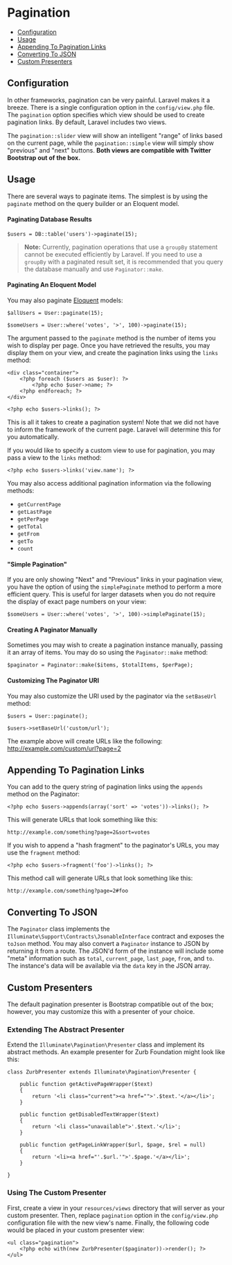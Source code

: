 # Pagination

- [Configuration](#configuration)
- [Usage](#usage)
- [Appending To Pagination Links](#appending-to-pagination-links)
- [Converting To JSON](#converting-to-json)
- [Custom Presenters](#custom-presenters)

<a name="configuration"></a>
## Configuration

In other frameworks, pagination can be very painful. Laravel makes it a breeze. There is a single configuration option in the `config/view.php` file. The `pagination` option specifies which view should be used to create pagination links. By default, Laravel includes two views.

The `pagination::slider` view will show an intelligent "range" of links based on the current page, while the `pagination::simple` view will simply show "previous" and "next" buttons. **Both views are compatible with Twitter Bootstrap out of the box.**

<a name="usage"></a>
## Usage

There are several ways to paginate items. The simplest is by using the `paginate` method on the query builder or an Eloquent model.

#### Paginating Database Results

	$users = DB::table('users')->paginate(15);

> **Note:** Currently, pagination operations that use a `groupBy` statement cannot be executed efficiently by Laravel. If you need to use a `groupBy` with a paginated result set, it is recommended that you query the database manually and use `Paginator::make`.

#### Paginating An Eloquent Model

You may also paginate [Eloquent](/docs/eloquent) models:

	$allUsers = User::paginate(15);

	$someUsers = User::where('votes', '>', 100)->paginate(15);

The argument passed to the `paginate` method is the number of items you wish to display per page. Once you have retrieved the results, you may display them on your view, and create the pagination links using the `links` method:

	<div class="container">
		<?php foreach ($users as $user): ?>
			<?php echo $user->name; ?>
		<?php endforeach; ?>
	</div>

	<?php echo $users->links(); ?>

This is all it takes to create a pagination system! Note that we did not have to inform the framework of the current page. Laravel will determine this for you automatically.

If you would like to specify a custom view to use for pagination, you may pass a view to the `links` method:

	<?php echo $users->links('view.name'); ?>

You may also access additional pagination information via the following methods:

- `getCurrentPage`
- `getLastPage`
- `getPerPage`
- `getTotal`
- `getFrom`
- `getTo`
- `count`


#### "Simple Pagination"

If you are only showing "Next" and "Previous" links in your pagination view, you have the option of using the `simplePaginate` method to perform a more efficient query. This is useful for larger datasets when you do not require the display of exact page numbers on your view:

	$someUsers = User::where('votes', '>', 100)->simplePaginate(15);

#### Creating A Paginator Manually

Sometimes you may wish to create a pagination instance manually, passing it an array of items. You may do so using the `Paginator::make` method:

	$paginator = Paginator::make($items, $totalItems, $perPage);

#### Customizing The Paginator URI

You may also customize the URI used by the paginator via the `setBaseUrl` method:

	$users = User::paginate();

	$users->setBaseUrl('custom/url');

The example above will create URLs like the following: http://example.com/custom/url?page=2

<a name="appending-to-pagination-links"></a>
## Appending To Pagination Links

You can add to the query string of pagination links using the `appends` method on the Paginator:

	<?php echo $users->appends(array('sort' => 'votes'))->links(); ?>

This will generate URLs that look something like this:

	http://example.com/something?page=2&sort=votes

If you wish to append a "hash fragment" to the paginator's URLs, you may use the `fragment` method:

	<?php echo $users->fragment('foo')->links(); ?>

This method call will generate URLs that look something like this:

	http://example.com/something?page=2#foo

<a name="converting-to-json"></a>
## Converting To JSON

The `Paginator` class implements the `Illuminate\Support\Contracts\JsonableInterface` contract and exposes the `toJson` method. You may also convert a `Paginator` instance to JSON by returning it from a route. The JSON'd form of the instance will include some "meta" information such as `total`, `current_page`, `last_page`, `from`, and `to`. The instance's data will be available via the `data` key in the JSON array.

<a name="custom-presenters"></a>
## Custom Presenters

The default pagination presenter is Bootstrap compatible out of the box; however, you may customize this with a presenter of your choice.

### Extending The Abstract Presenter

Extend the `Illuminate\Pagination\Presenter` class and implement its abstract methods. An example presenter for Zurb Foundation might look like this:

    class ZurbPresenter extends Illuminate\Pagination\Presenter {

        public function getActivePageWrapper($text)
        {
            return '<li class="current"><a href="">'.$text.'</a></li>';
        }

        public function getDisabledTextWrapper($text)
        {
            return '<li class="unavailable">'.$text.'</li>';
        }

        public function getPageLinkWrapper($url, $page, $rel = null)
        {
            return '<li><a href="'.$url.'">'.$page.'</a></li>';
        }

    }

### Using The Custom Presenter

First, create a view in your `resources/views` directory that will server as your custom presenter. Then, replace `pagination` option in the `config/view.php` configuration file with the new view's name. Finally, the following code would be placed in your custom presenter view:

    <ul class="pagination">
        <?php echo with(new ZurbPresenter($paginator))->render(); ?>
    </ul>
